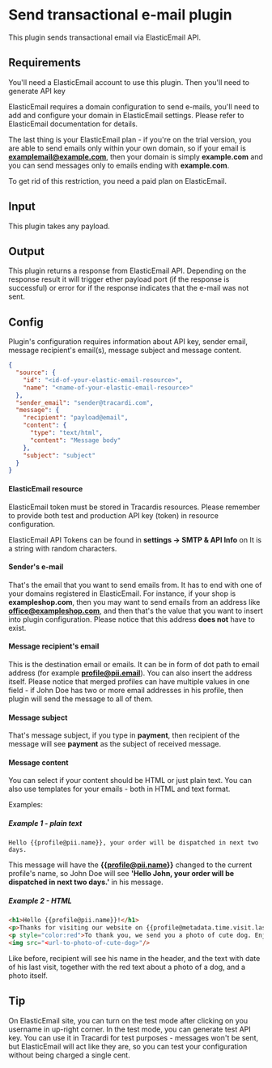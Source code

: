 # Send transactional e-mail plugin

This plugin sends transactional email via ElasticEmail API.

## Requirements

You'll need a ElasticEmail account to use this plugin. Then you'll need to generate API key 

ElasticEmail requires a domain configuration to send e-mails, you'll need to add and configure your domain in ElasticEmail settings. Please refer to ElasticEmail documentation for details.

The last thing is your ElasticEmail plan - if you're on the trial version, you are able to send emails only within your own domain, so if your email is **examplemail@example.com**, then your
domain is simply **example.com** and you can send messages only to emails ending with **example.com**.

To get rid of this restriction, you need a paid plan on ElasticEmail.

## Input

This plugin takes any payload.

## Output

This plugin returns a response from ElasticEmail API. Depending on the response result it will trigger ether payload 
port (if the response is successful) or error for if the response indicates that the e-mail was not sent.

## Config

Plugin's configuration requires information about API key, sender email, 
message recipient's email(s), message subject and message content.

```json
{
  "source": {
    "id": "<id-of-your-elastic-email-resource>",
    "name": "<name-of-your-elastic-email-resource>"
  },
  "sender_email": "sender@tracardi.com",
  "message": {
    "recipient": "payload@email",
    "content": {
      "type": "text/html",
      "content": "Message body"
    },
    "subject": "subject"
  }
}
```

#### ElasticEmail resource

ElasticEmail token must be stored in Tracardis resources. Please remember to provide both test and production API key 
(token) in resource configuration.

ElasticEmail API Tokens can be found in **settings -> SMTP & API Info** on  It is a string with random characters.

#### Sender's e-mail

That's the email that you want to send emails from. It has to end with one of your domains
registered in ElasticEmail. For instance, if your shop is **exampleshop.com**, 
then you may want to send emails from an address like **office@exampleshop.com**, and then that's the value that you
want to insert into plugin configuration. Please notice that this address __does not__ have to exist.

#### Message recipient's email

This is the destination email or emails. It can be in form of dot path to email address (for example **profile@pii.email**). 
You can also insert the address itself. Please notice that merged profiles can have multiple values in one field - 
if John Doe has two or more email addresses in his profile, then plugin will send the message to all of them.

#### Message subject

That's message subject, if you type in **payment**, then recipient of the message will see 
**payment** as the subject of received message.

#### Message content

You can select if your content should be HTML or just plain text. 
You can also use templates for your emails - both in HTML and text format. 

Examples:

##### Example 1 - plain text

```text
Hello {{profile@pii.name}}, your order will be dispatched in next two days.
```

This message will have the **{{profile@pii.name}}** changed to the current profile's name, so John Doe will
see **'Hello John, your order will be dispatched in next two days.'** in his message.

##### Example 2 - HTML

```html
<h1>Hello {{profile@pii.name}}!</h1>
<p>Thanks for visiting our website on {{profile@metadata.time.visit.last}}!</p>
<p style="color:red">To thank you, we send you a photo of cute dog. Enjoy:</p>
<img src="<url-to-photo-of-cute-dog>"/>
```
Like before, recipient will see his name in the header, and the text with date of his last visit,
together with the red text about a photo of a dog, and a photo itself.

## Tip

On ElasticEmail site, you can turn on the test mode after clicking on you username in up-right corner.
In the test mode, you can generate test API key. You can use it in Tracardi for test purposes - 
messages won't be sent, but ElasticEmail will act like they are, so you can test your
configuration without being charged a single cent.

